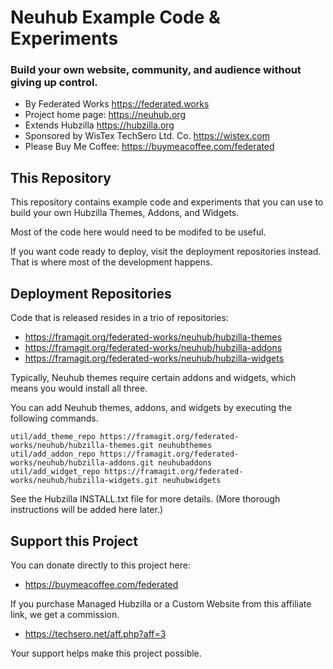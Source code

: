 # Neuhub Example Code & Experiments

### Build your own website, community, and audience without giving up control.

* By Federated Works https://federated.works
* Project home page: https://neuhub.org
* Extends Hubzilla https://hubzilla.org
* Sponsored by WisTex TechSero Ltd. Co. https://wistex.com
* Please Buy Me Coffee: https://buymeacoffee.com/federated

## This Repository

This repository contains example code and experiments that you can use to build your own Hubzilla Themes, Addons, and Widgets.

Most of the code here would need to be modifed to be useful. 

If you want code ready to deploy, visit the deployment repositories instead. That is where most of the development happens.

## Deployment Repositories

Code that is released resides in a trio of repositories:

* https://framagit.org/federated-works/neuhub/hubzilla-themes
* https://framagit.org/federated-works/neuhub/hubzilla-addons
* https://framagit.org/federated-works/neuhub/hubzilla-widgets

Typically, Neuhub themes require certain addons and widgets, which means you would install all three.

You can add Neuhub themes, addons, and widgets by executing the following commands. 
```
util/add_theme_repo https://framagit.org/federated-works/neuhub/hubzilla-themes.git neuhubthemes
util/add_addon_repo https://framagit.org/federated-works/neuhub/hubzilla-addons.git neuhubaddons
util/add_widget_repo https://framagit.org/federated-works/neuhub/hubzilla-widgets.git neuhubwidgets
```
See the Hubzilla INSTALL.txt file for more details. (More thorough instructions will be added here later.)

## Support this Project

You can donate directly to this project here:

* https://buymeacoffee.com/federated

If you purchase Managed Hubzilla or a Custom Website from this affiliate link, we get a commission.

* https://techsero.net/aff.php?aff=3

Your support helps make this project possible.